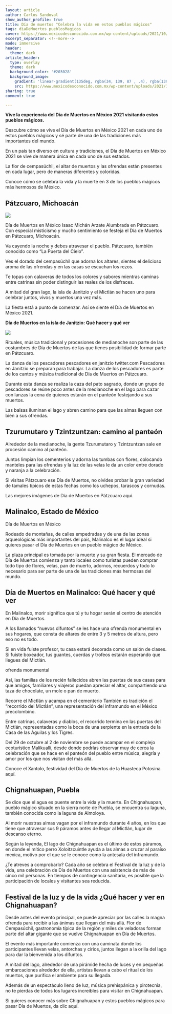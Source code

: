 ```yaml
---
layout: article
author: Carlos Sandoval 
show_author_profile: true
title: Día de muertos "Celebra la vida en estos pueblos mágicos"
tags: diaDeMuertos pueblosMagicos
cover: https://www.mexicodesconocido.com.mx/wp-content/uploads/2021/10/pueblos.jpg
excerpt_separator: <!--more-->
mode: immersive
header:
  theme: dark
article_header:
  type: overlay
  theme: dark
  background_color: '#203028'
  background_image:
    gradient: 'linear-gradient(135deg, rgba(34, 139, 87 , .4), rgba(139, 34, 139, .4))'
    src: https://www.mexicodesconocido.com.mx/wp-content/uploads/2021/10/pueblos.jpg
sharing: true
comment: true

---
```



**Vive la experiencia del Día de Muertos en México 2021 visitando estos pueblos mágicos.**

Descubre cómo se vive el Día de Muertos en México 2021 en cada uno de estos pueblos mágicos y sé parte de una de las tradiciones más importantes del mundo.

En un país tan diverso en cultura y tradiciones, el Día de Muertos en México 2021 se vive de manera única en cada uno de sus estados.

La flor de cempasúchil, el altar de muertos y las ofrendas están presentes en cada lugar, pero de maneras diferentes y coloridas.

Conoce cómo se celebra la vida y la muerte en 3 de los pueblos mágicos más hermosos de México.

## Pátzcuaro, Michoacán

![](https://i.imgur.com/QvxFgMC.jpg)



Día de Muertos en México
Isaac Michán Arzate Alumbrada en Pátzcuaro.
Con especial misticismo y mucho sentimiento se festeja el Día de Muertos en Pátzcuaro, Michoacán.

Va cayendo la noche y debes atravesar el pueblo. Pátzcuaro, también conocido como “La Puerta del Cielo”. 

Ves el dorado del cempasúchil que adorna los altares, sientes el delicioso aroma de las ofrendas y en las casas se escuchan los rezos.

Te topas con calaveras de todos los colores y sabores mientras caminas entre catrinas sin poder distinguir las reales de los disfraces.

A mitad del gran lago, la isla de Janitzio y el Mictlán se hacen uno para celebrar juntos, vivos y muertos una vez más.

La fiesta está a punto de comenzar. Así se siente el Día de Muertos en México 2021.

**Día de Muertos en la isla de Janitzio: Qué hacer y qué ver**

![](https://i.imgur.com/UXEtHu9.jpg)

Rituales, música tradicional y procesiones de medianoche son parte de las costumbres de Día de Muertos de las que tienes posibilidad de formar parte en Pátzcuaro.

La danza de los pescadores
pescadores en janitzio
twitter.com Pescadores en Janitzio se preparan para trabajar.
La danza de los pescadores es parte de los cantos y música tradicional de Día de Muertos en Pátzcuaro.

Durante esta danza se realiza la caza del pato sagrado, donde un grupo de pescadores se reúne poco antes de la medianoche en el lago para cazar con lanzas la cena de quienes estarán en el panteón festejando a sus muertos.

Las balsas iluminan el lago y abren camino para que las almas lleguen con bien a sus ofrendas.

## Tzurumutaro y Tzintzuntzan: camino al panteón

Alrededor de la medianoche, la gente Tzurumutaro y Tzintzuntzan sale en procesión camino al panteón.

Juntos limpian los cementerios y adorna las tumbas con flores, colocando manteles para las ofrendas y la luz de las velas le da un color entre dorado y naranja a la celebración.

Si visitas Pátzcuaro ese Día de Muertos, no olvides probar la gran variedad de tamales típicos de estas fechas como los uchepos, tarascos y cornudas.

Las mejores imágenes de Día de Muertos en Pátzcuaro aquí.

## Malinalco, Estado de México
Día de Muertos en México

Rodeado de montañas, de calles empedradas y de una de las zonas arqueológicas más importantes del país, Malinalco es el lugar ideal si quieres pasar el Día de Muertos en un pueblo mágico de México.

La plaza principal es tomada por la muerte y su gran fiesta. El mercado de Día de Muertos comienza y tanto locales como turistas pueden comprar todo tipo de flores, velas, pan de muerto, adornos, recuerdos y todo lo necesario para ser parte de una de las tradiciones más hermosas del mundo.

## Día de Muertos en Malinalco: Qué hacer y qué ver
En Malinalco, morir significa que tú y tu hogar serán el centro de atención en Día de Muertos.

A los llamados “nuevos difuntos” se les hace una ofrenda monumental en sus hogares, que consta de altares de entre 3 y 5 metros de altura, pero eso no es todo.

Si en vida fuiste profesor, tu casa estará decorada como un salón de clases. Si fuiste boxeador, tus guantes, cuerdas y trofeos estarán esperando que llegues del Mictlán.

ofrenda monumental

Así, las familias de los recién fallecidos abren las puertas de sus casas para que amigos, familiares y viajeros puedan apreciar el altar, compartiendo una taza de chocolate, un mole o pan de muerto.

Recorre el Mictlán y acampa en el cementerio
También es tradición el “recorrido del Mictlán”, una representación del inframundo en el México precolombino. 

Entre catrinas, calaveras y diablos, el recorrido termina en las puertas del Mictlán, representadas como la boca de una serpiente en la entrada de la Casa de las Águilas y los Tigres.

Del 29 de octubre al 2 de noviembre se puede acampar en el complejo ecoturístico Malikualli, desde donde podrías observar muy de cerca la celebración que se hace en el panteón del pueblo entre música, alegría y amor por los que nos visitan del más allá.

Conoce el Xantolo, festividad del Día de Muertos de la Huasteca Potosina aquí.

## Chignahuapan, Puebla
Se dice que el agua es puente entre la vida y la muerte. En Chignahuapan, pueblo mágico situado en la sierra norte de Puebla, se encuentra su laguna, también conocida como la laguna de Almoloya. 

Al morir nuestras almas vagan por el inframundo durante 4 años, en los que tiene que atravesar sus 9 páramos antes de llegar al Mictlán, lugar de descanso eterno.

Según la leyenda, El lago de Chignahuapan es el último de estos páramos, en donde el mítico perro Xoloitzcuintle ayuda a las almas a cruzar al paraíso mexica, motivo por el que se le conoce como la antesala del inframundo.

¿Te atreves a comprobarlo? Cada año se celebra el Festival de la luz y de la vida, una celebración de Día de Muertos con una asistencia de más de cinco mil personas. En tiempos de contingencia sanitaria, es posible que la participación de locales y visitantes sea reducida.

## Festival de la luz y de la vida ¿Qué hacer y ver en Chignahuapan?

Desde antes del evento principal, se puede apreciar por las calles la magna ofrenda para recibir a las ánimas que llegan del más allá. Flor de Cempasúchil, gastronomía típica de la región y miles de veladoras forman parte del altar gigante que se vuelve Chignahuapan en Día de Muertos.

El evento más importante comienza con una caminata donde los participantes llevan velas, antorchas y cirios, juntos llegan a la orilla del lago para dar la bienvenida a los difuntos.

A mitad del lago, alrededor de una pirámide hecha de luces y en pequeñas embarcaciones alrededor de ella, artistas llevan a cabo el ritual de los muertos, que purifica el ambiente para su llegada.

Además de un espectáculo lleno de luz, música prehispánica y pirotecnia, no te pierdas de todos los lugares increíbles para visitar en Chignahuapan.

Si quieres conocer más sobre Chignahuapan y estos pueblos mágicos para pasar Día de Muertos, da clic aquí.
